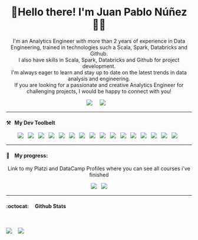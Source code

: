 <h1 align='center'>🖖Hello there! I'm Juan Pablo Núñez 🧑‍💻</h1>

<p align='center'>
    I'm an Analytics Engineer with more than 2 years of experience in Data Engineering, trained in technologies such a Scala, Spark, Databricks and Github.
   <br> I also have skills in Scala, Spark, Databricks and Github for project development.
     <br>I'm always eager to learn and stay up to date on the latest trends in data analysis and engineering.
    <br> If you are looking for a passionate and creative Analytics Engineer for challenging projects, I would be happy to connect with you!
</p>

<p align='center'>
    <a href="https://www.linkedin.com/in/juanpanu"><img src="https://img.shields.io/badge/linkedin-%230077B5.svg?&style=for-the-badge&logo=linkedin&logoColor=white" /></a>&nbsp;&nbsp;&nbsp;&nbsp;
    <a href="mailto:juanpa.nb@gmail.com?subject=Hola%20Juan"><img src="https://img.shields.io/badge/gmail-%23D14836.svg?&style=for-the-badge&logo=gmail&logoColor=white" /></a>&nbsp;&nbsp;&nbsp;&nbsp;
</p>

<hr>

<h4>⚒&nbsp;&nbsp;&nbsp;My Dev Toolbelt</h4>
<p align='center'>
    <img src= "https://img.shields.io/badge/Databricks-FF3621?style=for-the-badge&logo=Databricks&logoColor=white" />&nbsp;&nbsp;
    <img src ="https://img.shields.io/badge/Scala-DC322F?style=for-the-badge&logo=scala&logoColor=white"/>&nbsp;&nbsp;
    <img src = "https://img.shields.io/badge/IntelliJ_IDEA-000000.svg?style=for-the-badge&logo=intellij-idea&logoColor=white"/>&nbsp;&nbsp;
    <img src = "https://img.shields.io/badge/VSCode-0078D4?style=for-the-badge&logo=visual%20studio%20code&logoColor=white"/>&nbsp;&nbsp;
    <img src="https://img.shields.io/badge/git%20-%23F05133.svg?&style=for-the-badge&logo=git&logoColor=white" />&nbsp;&nbsp;
    <img src="https://img.shields.io/badge/github%20-%23000.svg?&style=for-the-badge&logo=github&logoColor=white" />&nbsp;&nbsp;
    <img src="https://img.shields.io/badge/docker%20-%232496ED.svg?&style=for-the-badge&logo=docker&logoColor=white" />&nbsp;&nbsp;
    <img src="https://img.shields.io/badge/Python-FFD43B?style=for-the-badge&logo=python&logoColor=blue"/>&nbsp;&nbsp;
    <img src="https://img.shields.io/badge/Jupyter-orange?style=for-the-badge&logo=Jupyter&logoColor=white" />&nbsp;&nbsp;
    <img src="https://img.shields.io/badge/pandas%20-%23150458.svg?&style=for-the-badge&logo=pandas&logoColor=white" />&nbsp;&nbsp;
    <img src="https://img.shields.io/badge/Numpy-777BB4?style=for-the-badge&logo=numpy&logoColor=white" />&nbsp;&nbsp;
    <img src="https://img.shields.io/badge/mysql%20-%23016B93.svg?&style=for-the-badge&logo=mysql&logoColor=white" />&nbsp;&nbsp;
    <img src="https://img.shields.io/badge/linux%20-%23000.svg?&style=for-the-badge&logo=linux&logoColor=white" />&nbsp;&nbsp;
    <img src="https://img.shields.io/badge/mac%20os-000000?style=for-the-badge&logo=apple&logoColor=white" />&nbsp;&nbsp;
    <img src="https://img.shields.io/badge/windows%20terminal-4D4D4D?style=for-the-badge&logo=windows%20terminal&logoColor=white" />&nbsp;&nbsp;
    <img src="https://img.shields.io/badge/Jira-0052CC?style=for-the-badge&logo=Jira&logoColor=white" />&nbsp;&nbsp;



 
</p>

<hr>

<h4> 🧠 &nbsp;&nbsp;&nbsp;My progress: </h4>

<p align="Center"> Link to my Platzi and DataCamp Profiles where you can see all courses i've finished</p>
<p align="Center">
    <a href="https://platzi.com/@juanpanu/">
    <img src="https://img.shields.io/badge/-Platzi-223452?style=for-the-badge&labelColor=223452&logo=Platzi&logoColor=97CA3E" /></a>&nbsp;&nbsp;
    <a href="https://www.datacamp.com/profile/juanpanb">
    <img src="https://img.shields.io/badge/-Datacamp-09192C?style=for-the-badge&labelColor=09192C&logo=Datacamp&logoColor=03EE62" /></a>
</p>

<!--<hr>
<h4>👨‍💻&nbsp;&nbsp;&nbsp;My Portfolio</h4>


<p align="Center">This is the place where you can see all the projects I've worked on.</p>
<p align="Center">   
    <a href="https://juanpanu.github.io/">
    <img src="https://img.shields.io/badge/-Portfolio%20Here-FFFFFF?&logo=GitHub&logoColor=black&style=for-the-badge"/></a>

</p>
-->

<hr>


 <h4> :octocat: &nbsp;&nbsp;&nbsp Github Stats  </h4>

<br >

<p>
    <a href="https://github.com/Juanpanu/"><img src="https://api.visitorbadge.io/api/visitors?path=https%3A%2F%2Fgithub.com%2Fjuanpanu%2FJuanpanu&countColor=%23263759" /></a> &nbsp;&nbsp
  <a href="https://github.com/Juanpanu/"><img src="https://img.shields.io/github/followers/juanpanu?color=5C005C&logo=Github&logoColor=FFFFFF&style=for-the-badge&labelColor=5C005C"/></a
</p>
